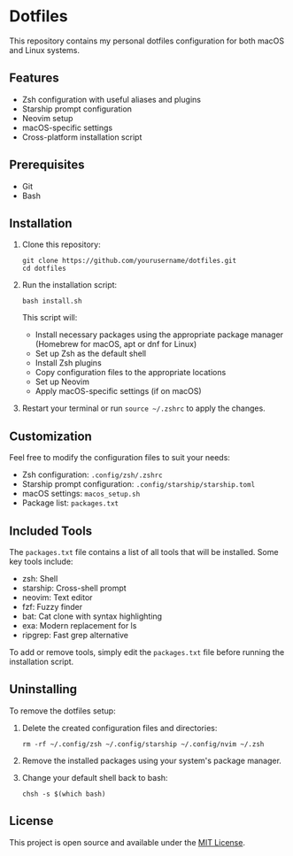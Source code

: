 # Dotfiles

This repository contains my personal dotfiles configuration for both macOS and Linux systems.

## Features

- Zsh configuration with useful aliases and plugins
- Starship prompt configuration
- Neovim setup
- macOS-specific settings
- Cross-platform installation script

## Prerequisites

- Git
- Bash

## Installation

1. Clone this repository:

   ```
   git clone https://github.com/yourusername/dotfiles.git
   cd dotfiles
   ```

2. Run the installation script:

   ```
   bash install.sh
   ```

   This script will:

   - Install necessary packages using the appropriate package manager (Homebrew for macOS, apt or dnf for Linux)
   - Set up Zsh as the default shell
   - Install Zsh plugins
   - Copy configuration files to the appropriate locations
   - Set up Neovim
   - Apply macOS-specific settings (if on macOS)

3. Restart your terminal or run `source ~/.zshrc` to apply the changes.

## Customization

Feel free to modify the configuration files to suit your needs:

- Zsh configuration: `.config/zsh/.zshrc`
- Starship prompt configuration: `.config/starship/starship.toml`
- macOS settings: `macos_setup.sh`
- Package list: `packages.txt`

## Included Tools

The `packages.txt` file contains a list of all tools that will be installed. Some key tools include:

- zsh: Shell
- starship: Cross-shell prompt
- neovim: Text editor
- fzf: Fuzzy finder
- bat: Cat clone with syntax highlighting
- exa: Modern replacement for ls
- ripgrep: Fast grep alternative

To add or remove tools, simply edit the `packages.txt` file before running the installation script.

## Uninstalling

To remove the dotfiles setup:

1. Delete the created configuration files and directories:

   ```
   rm -rf ~/.config/zsh ~/.config/starship ~/.config/nvim ~/.zsh
   ```

2. Remove the installed packages using your system's package manager.

3. Change your default shell back to bash:
   ```
   chsh -s $(which bash)
   ```

## License

This project is open source and available under the [MIT License](LICENSE).
